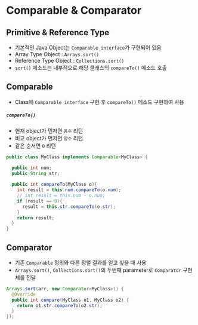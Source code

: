 # Comparable & Comparator

## Primitive & Reference Type
* 기본적인 Java Object는 `Comparable interface`가 구현되어 있음
* Array Type Object : `Arrays.sort()`
* Reference Type Object : `Collections.sort()`
* `sort()` 메소드는 내부적으로 해당 클래스의 `compareTo()` 메소드 호출

## Comparable
* Class에 `Comparable interface` 구현 후 `compareTo()` 메소드 구현하여 사용

##### `compareTo()`
* 현재 object가 먼저면 `음수` 리턴
* 비교 object가 먼저면 `양수` 리턴
* 같은 순서면 `0` 리턴

```java
public class MyClass implements Comparable<MyClass> {

  public int num;
  public String str;
  
  public int compareTo(MyClass o){
    int result = this.num.compareTo(o.num);
    // int result = this.num - o.num;
    if (result == 0){
      result = this.str.compareTo(o.str);
    }
    return result;
  }
}
```

## Comparator
* 기존 `Comparable` 정의와 다른 정렬 결과를 얻고 싶을 때 사용
* `Arrays.sort()`, `Collections.sort()`의 두번째 parameter로 `Comparator` 구현체를 전달


```java
Arrays.sort(arr, new Comparator<MyClass>() {
  @Override
  public int compare(MyClass o1, MyClass o2) {
    return o1.str.compareTo(o2.str);
  }
});
```

```java

```

